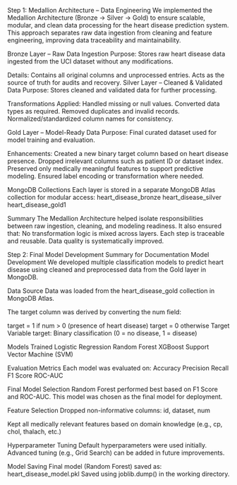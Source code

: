 Step 1: Medallion Architecture – Data Engineering
We implemented the Medallion Architecture (Bronze → Silver → Gold) to ensure scalable, modular, and clean data processing for the heart disease prediction system. This approach separates raw data ingestion from cleaning and feature engineering, improving data traceability and maintainability.

Bronze Layer – Raw Data Ingestion
Purpose: Stores raw heart disease data ingested from the UCI dataset without any modifications.

Details:
Contains all original columns and unprocessed entries.
Acts as the source of truth for audits and recovery.
Silver Layer – Cleaned & Validated Data
Purpose: Stores cleaned and validated data for further processing.

Transformations Applied:
Handled missing or null values.
Converted data types as required.
Removed duplicates and invalid records.
Normalized/standardized column names for consistency.

Gold Layer – Model-Ready Data
Purpose: Final curated dataset used for model training and evaluation.

Enhancements:
Created a new binary target column based on heart disease presence.
Dropped irrelevant columns such as patient ID or dataset index.
Preserved only medically meaningful features to support predictive modeling.
Ensured label encoding or transformation where needed.

MongoDB Collections
Each layer is stored in a separate MongoDB Atlas collection for modular access:
heart_disease_bronze
heart_disease_silver
heart_disease_gold1

Summary
The Medallion Architecture helped isolate responsibilities between raw ingestion, cleaning, and modeling readiness. It also ensured that:
No transformation logic is mixed across layers.
Each step is traceable and reusable.
Data quality is systematically improved.

Step 2: Final Model Development Summary for Documentation
Model Development
We developed multiple classification models to predict heart disease using cleaned and preprocessed data from the Gold layer in MongoDB.

Data Source
Data was loaded from the heart_disease_gold collection in MongoDB Atlas.


The target column was derived by converting the num field:

target = 1 if num > 0 (presence of heart disease)
target = 0 otherwise
Target Variable
target: Binary classification (0 = no disease, 1 = disease)

Models Trained
Logistic Regression
Random Forest
XGBoost
Support Vector Machine (SVM)

Evaluation Metrics
Each model was evaluated on:
Accuracy
Precision
Recall
F1 Score
ROC-AUC

Final Model Selection
Random Forest performed best based on F1 Score and ROC-AUC.
This model was chosen as the final model for deployment.

Feature Selection
Dropped non-informative columns: id, dataset, num

Kept all medically relevant features based on domain knowledge (e.g., cp, chol, thalach, etc.)

Hyperparameter Tuning
Default hyperparameters were used initially.
Advanced tuning (e.g., Grid Search) can be added in future improvements.

Model Saving
Final model (Random Forest) saved as:
heart_disease_model.pkl
Saved using joblib.dump() in the working directory.





